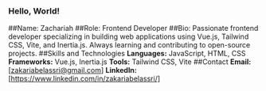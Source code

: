 ### Hello, World!

##Name: Zachariah
##Role: Frontend Developer
##Bio: Passionate frontend developer specializing in building web applications using Vue.js, Tailwind CSS, Vite, and Inertia.js. Always learning and contributing to open-source projects.
##Skills and Technologies
**Languages:** JavaScript, HTML, CSS
**Frameworks:** Vue.js, Inertia.js
**Tools:** Tailwind CSS, Vite
##Contact
**Email:** [zakariabelassri@gmail.com]
**LinkedIn:** [https://www.linkedin.com/in/zakariabelassri/]
